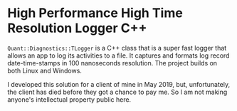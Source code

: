 # High Performance High Time Resolution Logger C++

`Quant::Diagnostics::TLogger` is a C++ class that is a super fast logger that allows an app to log its activities to a file. It captures and formats log record date-time-stamps in 100 nanoseconds resolution. The project builds on both Linux and Windows.

I developed this solution for a client of mine in May 2019, but, unfortunately, the client has died before they got a chance to pay me. So I am not making anyone's intellectual property public here.
